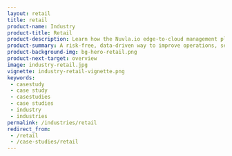 ```yaml
---
layout: retail
title: retail
product-name: Industry
product-title: Retail
product-description: Learn how the Nuvla.io edge-to-cloud management platform delivers a future-proof way of understanding your retail infrastucture, from data to insight.
product-summary: A risk-free, data-driven way to improve operations, security and business continuity. 
product-background-img: bg-hero-retail.png
product-next-target: overview
image: industry-retail.jpg
vignette: industry-retail-vignette.png
keywords:
 - casestudy
 - case study
 - casestudies
 - case studies
 - industry
 - industries
permalink: /industries/retail
redirect_from:
 - /retail
 - /case-studies/retail
---
```

